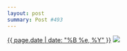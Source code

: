 ```yaml
---
layout: post
summary: Post #493
---
```


<p>
  <time><a href="/493">{{ page.date | date: "%B %e, %Y" }}</a></time>
  <a href="/493"><img src="{{ site.assets_url }}/493-640.jpg" srcset="{{ site.assets_url }}/493-1280.jpg 1280w, {{ site.assets_url }}/493-960.jpg 960w, {{ site.assets_url }}/493-640.jpg 640w, {{ site.assets_url }}/493-320.jpg 320w" sizes="(min-width: 700px) 50vw, calc(100vw - 2rem)" /></a>
</p>

